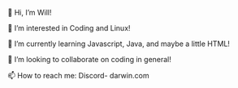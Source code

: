 👋 Hi, I’m Will!

👀 I’m interested in Coding and Linux!

🌱 I’m currently learning Javascript, Java, and maybe a little HTML!

💞️ I’m looking to collaborate on coding in general!

📫 How to reach me: Discord- darwin.com
